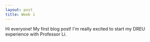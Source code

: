```yaml
---
layout: post
title: Week 1
---
```


Hi everyone! My first blog post!
I'm really excited to start my DREU experience with Professor Li.

